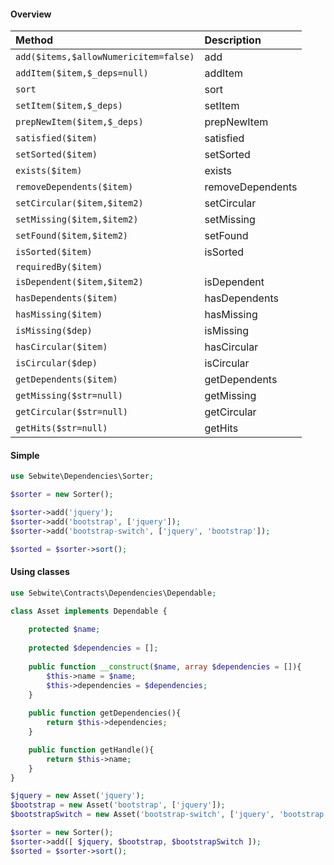 <!---
title: Dependency Sorting 
author: Robin Radic
-->

#### Overview
| Method | Description |
|:-------|:------------|
| `add($items,$allowNumericitem=false)` | add |
| `addItem($item,$_deps=null)` | addItem |
| `sort` | sort |
| `setItem($item,$_deps)` | setItem |
| `prepNewItem($item,$_deps)` | prepNewItem |
| `satisfied($item)` | satisfied |
| `setSorted($item)` | setSorted |
| `exists($item)` | exists |
| `removeDependents($item)` | removeDependents |
| `setCircular($item,$item2)` | setCircular |
| `setMissing($item,$item2)` | setMissing |
| `setFound($item,$item2)` | setFound |
| `isSorted($item)` | isSorted |
| `requiredBy($item)` |  |
| `isDependent($item,$item2)` | isDependent |
| `hasDependents($item)` | hasDependents |
| `hasMissing($item)` | hasMissing |
| `isMissing($dep)` | isMissing |
| `hasCircular($item)` | hasCircular |
| `isCircular($dep)` | isCircular |
| `getDependents($item)` | getDependents |
| `getMissing($str=null)` | getMissing |
| `getCircular($str=null)` | getCircular |
| `getHits($str=null)` | getHits |


#### Simple
```php
use Sebwite\Dependencies\Sorter;

$sorter = new Sorter();

$sorter->add('jquery');
$sorter->add('bootstrap', ['jquery']);
$sorter->add('bootstrap-switch', ['jquery', 'bootstrap']);

$sorted = $sorter->sort();
```

#### Using classes
```php
use Sebwite\Contracts\Dependencies\Dependable;

class Asset implements Dependable {
    
    protected $name;
    
    protected $dependencies = [];
    
    public function __construct($name, array $dependencies = []){
        $this->name = $name;
        $this->dependencies = $dependencies;
    }
    
    public function getDependencies(){
        return $this->dependencies;
    }

    public function getHandle(){
        return $this->name;
    }
}
```

```php
$jquery = new Asset('jquery');
$bootstrap = new Asset('bootstrap', ['jquery']);
$bootstrapSwitch = new Asset('bootstrap-switch', ['jquery', 'bootstrap']);

$sorter = new Sorter();
$sorter->add([ $jquery, $bootstrap, $bootstrapSwitch ]);
$sorted = $sorter->sort();
```
